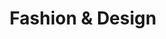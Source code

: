 ---
layout: article
title: Fashion & Design
class: fashion-design
nav-order: 3
intro: >
  From Cape Town – crowned World Design Capital 2014 – to the emerging scene in Johannesburg, the spotlight is on South Africa’s native talent. Fashion designer David Tlale is regarded by many as the country’s most daring sartorial star, with boutiques in two of the hippest city neighbourhoods: Woodstock and Sandton.


features:

  - title: South Africa's hidden treasures
    location: Cape Town
    description: >
      South Africa’s cultural and creative diversity is inspirational, but the breadth and variety of experiences on offer can be overwhelming too. So how does a new visitor to South Africa tap into the country’s creative soul and immerse themselves in real and authentic experiences? They look for Hidden Treasures™
    link: https://ad.doubleclick.net/ddm/trackclk/N5532.1692340SECRETESCAPES.COM/B9371472.127476716;dc_trk_aid=300496951;dc_trk_cid=68261300;dc_lat=;dc_rdid=;tag_for_child_directed_treatment=

  - title: 44 Stanley
    location: Johannesburg
    description: >
      You’d expect to find a classy shopping centre such as 44 Stanley in an upmarket area of San Francisco, Madrid or Rio – certainly not in a former industrial area of Johannesburg where chop shops and garages once ruled. Today the area has been transformed into a wonderful retail space.
    link: https://ad.doubleclick.net/ddm/trackclk/N5532.1692340SECRETESCAPES.COM/B9371472.127476396;dc_trk_aid=300491090;dc_trk_cid=68261300;dc_lat=;dc_rdid=;tag_for_child_directed_treatment=

  - title: Designs worth shopping for
    location: Cape Town
    description: >
      Inspired by the recent Design Indaba and the beautifully crafted South African products on sale at the expo, here’s a rundown of where to find some of the creative people who ply their trade in the city bowl and surrounds, as well as some newly discovered favourite places to shop in Cape Town – based on the Design Indaba Route.
    link: https://ad.doubleclick.net/ddm/trackclk/N5532.1692340SECRETESCAPES.COM/B9371472.127476395;dc_trk_aid=300480515;dc_trk_cid=68261300;dc_lat=;dc_rdid=;tag_for_child_directed_treatment=

  - title: Designer Clothing Boutiques in Cape Town
    location: Cape Town
    description: >
      Sandton City has it all; from the best-known international brand names to exciting local boutiques and speciality stores. As one of South Africa’s oldest and most exclusive malls, visitors to Sandton City shopping centre are advised to bring an empty suitcase with them on their trip to South Africa.
    link: https://ad.doubleclick.net/ddm/trackclk/N5532.1692340SECRETESCAPES.COM/B9371472.127476717;dc_trk_aid=300496489;dc_trk_cid=68261300;dc_lat=;dc_rdid=;tag_for_child_directed_treatment=
---